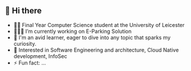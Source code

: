 ## 👋 Hi there
- 👨‍🎓 Final Year Computer Science student at the University of Leicester
- 👨🏽‍💻 I’m currently working on E-Parking Solution
- 🌱 I'm an avid learner, eager to dive into any topic that sparks my curiosity.
- 🧐 Interested in Software Engineering and architecture, Cloud Native development, InfoSec
- ⚡ Fun fact: ...

<!--**Jhedie/Jhedie** is a ✨ _special_ ✨ repository because its `README.md` (this file) appears on your GitHub profile.

Here are some ideas to get you started:

- 👯 I’m looking to collaborate on ...
- 🤔 I’m looking for help with ...
- 💬 Ask me about ...
- 📫 How to reach me: ...
- 😄 Pronouns: ...
- ⚡ Fun fact: ... -->

